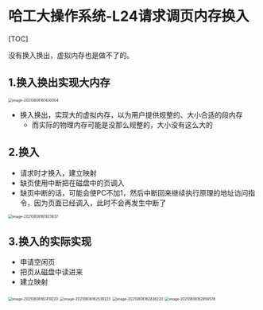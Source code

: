 # 哈工大操作系统-L24请求调页内存换入

[TOC]

没有换入换出，虚拟内存也是做不了的。

## 1.换入换出实现大内存

<img src="E:\AAAAAAAuniPPT\4_1PPT\CSclass-OS(git)\学习笔记\${图片}\image-20210808161430004.png" alt="image-20210808161430004" style="zoom:50%;" />

- 换入换出，实现大的虚拟内存，以为用户提供规整的、大小合适的段内存
  - 而实际的物理内存可能是没那么规整的，大小没有这么大的

## 2.换入

- 请求时才换入，建立映射
- 缺页使用中断把在磁盘中的页调入
- 缺页中断的话，可能会使PC不加1，然后中断回来继续执行原理的地址访问指令，因为页面已经调入，此时不会再发生中断了

<img src="E:\AAAAAAAuniPPT\4_1PPT\CSclass-OS(git)\学习笔记\${图片}\image-20210808161923837.png" alt="image-20210808161923837" style="zoom:50%;" />



## 3.换入的实际实现

- 申请空闲页
- 把页从磁盘中读进来
- 建立映射

<img src="E:\AAAAAAAuniPPT\4_1PPT\CSclass-OS(git)\学习笔记\${图片}\image-20210808162419220.png" alt="image-20210808162419220" style="zoom:50%;" />

<img src="E:\AAAAAAAuniPPT\4_1PPT\CSclass-OS(git)\学习笔记\${图片}\image-20210808162539223.png" alt="image-20210808162539223" style="zoom:50%;" />

<img src="E:\AAAAAAAuniPPT\4_1PPT\CSclass-OS(git)\学习笔记\${图片}\image-20210808162836220.png" alt="image-20210808162836220" style="zoom:50%;" />

<img src="E:\AAAAAAAuniPPT\4_1PPT\CSclass-OS(git)\学习笔记\${图片}\image-20210808162959578.png" alt="image-20210808162959578" style="zoom:50%;" />
